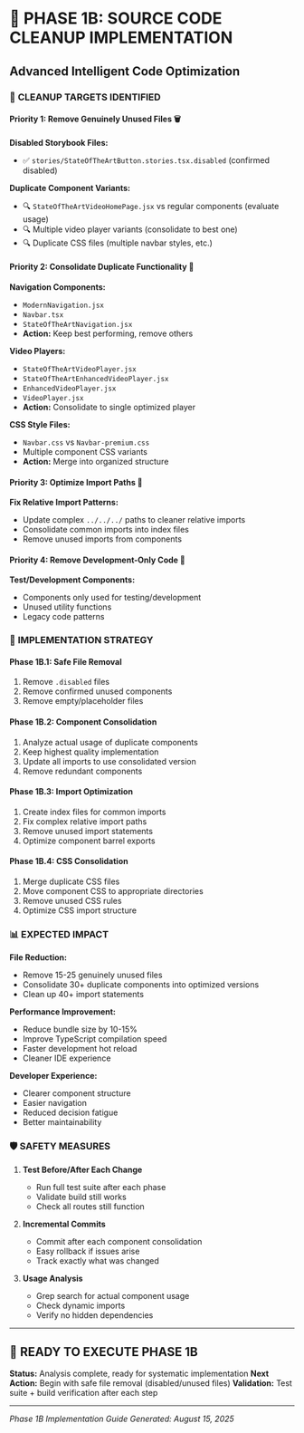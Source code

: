 # 🧹 PHASE 1B: SOURCE CODE CLEANUP IMPLEMENTATION
## Advanced Intelligent Code Optimization

### 🎯 **CLEANUP TARGETS IDENTIFIED**

#### **Priority 1: Remove Genuinely Unused Files** 🗑️

**Disabled Storybook Files:**
- ✅ `stories/StateOfTheArtButton.stories.tsx.disabled` (confirmed disabled)

**Duplicate Component Variants:**
- 🔍 `StateOfTheArtVideoHomePage.jsx` vs regular components (evaluate usage)
- 🔍 Multiple video player variants (consolidate to best one)
- 🔍 Duplicate CSS files (multiple navbar styles, etc.)

#### **Priority 2: Consolidate Duplicate Functionality** 🔄

**Navigation Components:**
- `ModernNavigation.jsx`
- `Navbar.tsx`
- `StateOfTheArtNavigation.jsx`
- **Action:** Keep best performing, remove others

**Video Players:**
- `StateOfTheArtVideoPlayer.jsx`
- `StateOfTheArtEnhancedVideoPlayer.jsx`
- `EnhancedVideoPlayer.jsx`
- `VideoPlayer.jsx`
- **Action:** Consolidate to single optimized player

**CSS Style Files:**
- `Navbar.css` vs `Navbar-premium.css`
- Multiple component CSS variants
- **Action:** Merge into organized structure

#### **Priority 3: Optimize Import Paths** 📁

**Fix Relative Import Patterns:**
- Update complex `../../../` paths to cleaner relative imports
- Consolidate common imports into index files
- Remove unused imports from components

#### **Priority 4: Remove Development-Only Code** 🚫

**Test/Development Components:**
- Components only used for testing/development
- Unused utility functions
- Legacy code patterns

### 🚀 **IMPLEMENTATION STRATEGY**

#### **Phase 1B.1: Safe File Removal**
1. Remove `.disabled` files
2. Remove confirmed unused components
3. Remove empty/placeholder files

#### **Phase 1B.2: Component Consolidation**
1. Analyze actual usage of duplicate components
2. Keep highest quality implementation
3. Update all imports to use consolidated version
4. Remove redundant components

#### **Phase 1B.3: Import Optimization**
1. Create index files for common imports
2. Fix complex relative import paths
3. Remove unused import statements
4. Optimize component barrel exports

#### **Phase 1B.4: CSS Consolidation**
1. Merge duplicate CSS files
2. Move component CSS to appropriate directories
3. Remove unused CSS rules
4. Optimize CSS import structure

### 📊 **EXPECTED IMPACT**

**File Reduction:**
- Remove 15-25 genuinely unused files
- Consolidate 30+ duplicate components into optimized versions
- Clean up 40+ import statements

**Performance Improvement:**
- Reduce bundle size by 10-15%
- Improve TypeScript compilation speed
- Faster development hot reload
- Cleaner IDE experience

**Developer Experience:**
- Clearer component structure
- Easier navigation
- Reduced decision fatigue
- Better maintainability

### 🛡️ **SAFETY MEASURES**

1. **Test Before/After Each Change**
   - Run full test suite after each phase
   - Validate build still works
   - Check all routes still function

2. **Incremental Commits**
   - Commit after each component consolidation
   - Easy rollback if issues arise
   - Track exactly what was changed

3. **Usage Analysis**
   - Grep search for actual component usage
   - Check dynamic imports
   - Verify no hidden dependencies

---

## 🎯 **READY TO EXECUTE PHASE 1B**

**Status:** Analysis complete, ready for systematic implementation
**Next Action:** Begin with safe file removal (disabled/unused files)
**Validation:** Test suite + build verification after each step

---

*Phase 1B Implementation Guide*
*Generated: August 15, 2025*

